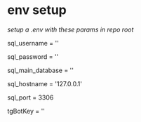 # env setup

*setup a .env with these params in repo root*

sql_username = ''

sql_password = ''

sql_main_database = ''

sql_hostname = '127.0.0.1'

sql_port = 3306

tgBotKey = ''
